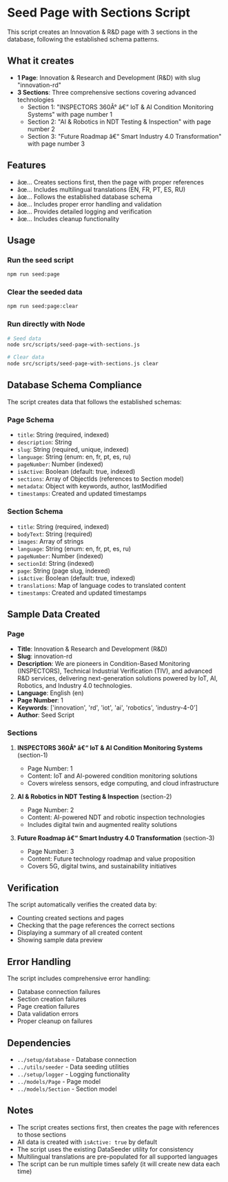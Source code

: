﻿# Seed Page with Sections Script

This script creates an Innovation & R&D page with 3 sections in the database, following the established schema patterns.

## What it creates

- **1 Page**: Innovation & Research and Development (R&D) with slug "innovation-rd"
- **3 Sections**: Three comprehensive sections covering advanced technologies
  - Section 1: "INSPECTORS 360Â° â€“ IoT & AI Condition Monitoring Systems" with page number 1
  - Section 2: "AI & Robotics in NDT Testing & Inspection" with page number 2
  - Section 3: "Future Roadmap â€“ Smart Industry 4.0 Transformation" with page number 3

## Features

- âœ… Creates sections first, then the page with proper references
- âœ… Includes multilingual translations (EN, FR, PT, ES, RU)
- âœ… Follows the established database schema
- âœ… Includes proper error handling and validation
- âœ… Provides detailed logging and verification
- âœ… Includes cleanup functionality

## Usage

### Run the seed script
```bash
npm run seed:page
```

### Clear the seeded data
```bash
npm run seed:page:clear
```

### Run directly with Node
```bash
# Seed data
node src/scripts/seed-page-with-sections.js

# Clear data
node src/scripts/seed-page-with-sections.js clear
```

## Database Schema Compliance

The script creates data that follows the established schemas:

### Page Schema
- `title`: String (required, indexed)
- `description`: String
- `slug`: String (required, unique, indexed)
- `language`: String (enum: en, fr, pt, es, ru)
- `pageNumber`: Number (indexed)
- `isActive`: Boolean (default: true, indexed)
- `sections`: Array of ObjectIds (references to Section model)
- `metadata`: Object with keywords, author, lastModified
- `timestamps`: Created and updated timestamps

### Section Schema
- `title`: String (required, indexed)
- `bodyText`: String (required)
- `images`: Array of strings
- `language`: String (enum: en, fr, pt, es, ru)
- `pageNumber`: Number (indexed)
- `sectionId`: String (indexed)
- `page`: String (page slug, indexed)
- `isActive`: Boolean (default: true, indexed)
- `translations`: Map of language codes to translated content
- `timestamps`: Created and updated timestamps

## Sample Data Created

### Page
- **Title**: Innovation & Research and Development (R&D)
- **Slug**: innovation-rd
- **Description**: We are pioneers in Condition-Based Monitoring (INSPECTORS), Technical Industrial Verification (TIV), and advanced R&D services, delivering next-generation solutions powered by IoT, AI, Robotics, and Industry 4.0 technologies.
- **Language**: English (en)
- **Page Number**: 1
- **Keywords**: ['innovation', 'rd', 'iot', 'ai', 'robotics', 'industry-4-0']
- **Author**: Seed Script

### Sections
1. **INSPECTORS 360Â° â€“ IoT & AI Condition Monitoring Systems** (section-1)
   - Page Number: 1
   - Content: IoT and AI-powered condition monitoring solutions
   - Covers wireless sensors, edge computing, and cloud infrastructure

2. **AI & Robotics in NDT Testing & Inspection** (section-2)
   - Page Number: 2
   - Content: AI-powered NDT and robotic inspection technologies
   - Includes digital twin and augmented reality solutions

3. **Future Roadmap â€“ Smart Industry 4.0 Transformation** (section-3)
   - Page Number: 3
   - Content: Future technology roadmap and value proposition
   - Covers 5G, digital twins, and sustainability initiatives

## Verification

The script automatically verifies the created data by:
- Counting created sections and pages
- Checking that the page references the correct sections
- Displaying a summary of all created content
- Showing sample data preview

## Error Handling

The script includes comprehensive error handling:
- Database connection failures
- Section creation failures
- Page creation failures
- Data validation errors
- Proper cleanup on failures

## Dependencies

- `../setup/database` - Database connection
- `../utils/seeder` - Data seeding utilities
- `../setup/logger` - Logging functionality
- `../models/Page` - Page model
- `../models/Section` - Section model

## Notes

- The script creates sections first, then creates the page with references to those sections
- All data is created with `isActive: true` by default
- The script uses the existing DataSeeder utility for consistency
- Multilingual translations are pre-populated for all supported languages
- The script can be run multiple times safely (it will create new data each time)



